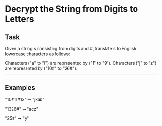 # Decrypt the String from Digits to Letters

## Task

Given a string s consisting from digits and #, translate s to English lowercase characters as follows:

Characters ("a" to "i") are represented by ("1" to "9").
Characters ("j" to "z") are represented by ("10#" to "26#").

---

## Examples

"10#11#12" ➞ "jkab"

"1326#" ➞ "acz"

"25#" ➞ "y"
